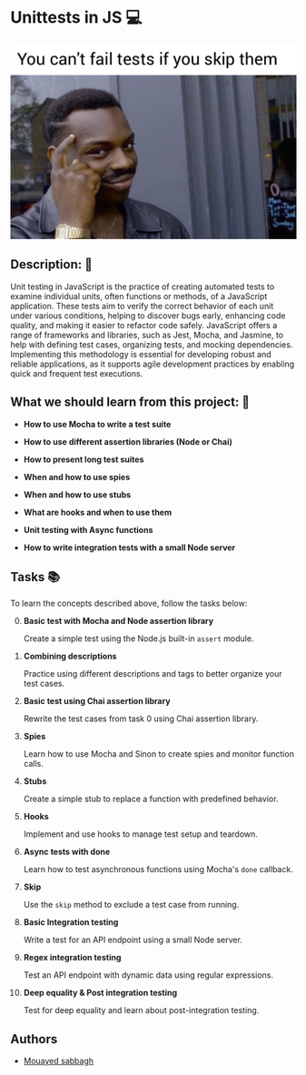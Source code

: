 # Unittests in JS 💻

<img src="image/readme.jpeg" alt="Alt Text">

## Description: 💬

Unit testing in JavaScript is the practice of creating automated tests to examine individual units, often functions or methods, of a JavaScript application. These tests aim to verify the correct behavior of each unit under various conditions, helping to discover bugs early, enhancing code quality, and making it easier to refactor code safely. JavaScript offers a range of frameworks and libraries, such as Jest, Mocha, and Jasmine, to help with defining test cases, organizing tests, and mocking dependencies. Implementing this methodology is essential for developing robust and reliable applications, as it supports agile development practices by enabling quick and frequent test executions.

## What we should learn from this project: 📑

- **How to use Mocha to write a test suite**

- **How to use different assertion libraries (Node or Chai)**
- **How to present long test suites**
- **When and how to use spies**
- **When and how to use stubs**
- **What are hooks and when to use them**
- **Unit testing with Async functions**
- **How to write integration tests with a small Node server**

## Tasks 📚

To learn the concepts described above, follow the tasks below:

0. **Basic test with Mocha and Node assertion library**

   Create a simple test using the Node.js built-in `assert` module.

1. **Combining descriptions**

   Practice using different descriptions and tags to better organize your test cases.

2. **Basic test using Chai assertion library**

   Rewrite the test cases from task 0 using Chai assertion library.

3. **Spies**

   Learn how to use Mocha and Sinon to create spies and monitor function calls.

4. **Stubs**

   Create a simple stub to replace a function with predefined behavior.

5. **Hooks**

   Implement and use hooks to manage test setup and teardown.

6. **Async tests with done**

   Learn how to test asynchronous functions using Mocha's `done` callback.

7. **Skip**

   Use the `skip` method to exclude a test case from running.

8. **Basic Integration testing**

   Write a test for an API endpoint using a small Node server.

9. **Regex integration testing**

   Test an API endpoint with dynamic data using regular expressions.

10. **Deep equality & Post integration testing**

    Test for deep equality and learn about post-integration testing.

## Authors

- [Mouayed sabbagh](https://github.com/MOUAYEDSB)
